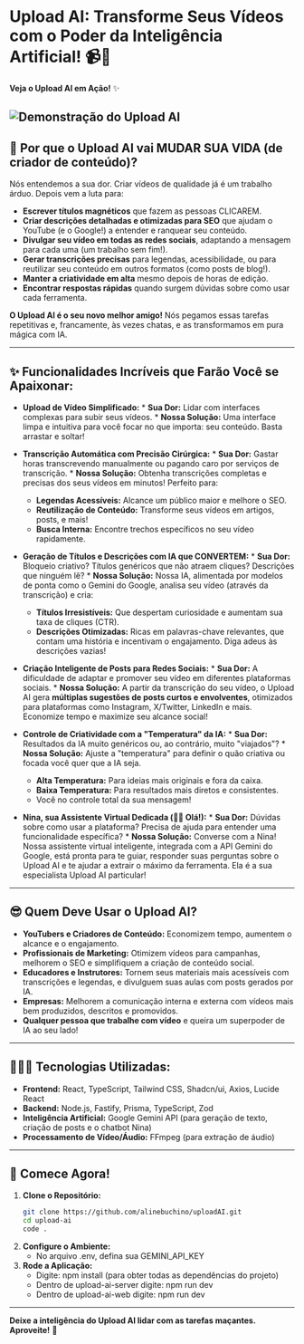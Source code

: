# Upload AI: Transforme Seus Vídeos com o Poder da Inteligência Artificial! 📹🚀

**Veja o Upload AI em Ação!** ✨

![Demonstração do Upload AI](URL_DO_SEU_GIF_ANIMADO.gif)
---

## 🤔 Por que o Upload AI vai MUDAR SUA VIDA (de criador de conteúdo)?

Nós entendemos a sua dor. Criar vídeos de qualidade já é um trabalho árduo. Depois vem a luta para:

*    **Escrever títulos magnéticos** que fazem as pessoas CLICAREM.
*    **Criar descrições detalhadas e otimizadas para SEO** que ajudam o YouTube (e o Google!) a entender e ranquear seu conteúdo.
*    **Divulgar seu vídeo em todas as redes sociais**, adaptando a mensagem para cada uma (um trabalho sem fim!).
*    **Gerar transcrições precisas** para legendas, acessibilidade, ou para reutilizar seu conteúdo em outros formatos (como posts de blog!).
*    **Manter a criatividade em alta** mesmo depois de horas de edição.
*    **Encontrar respostas rápidas** quando surgem dúvidas sobre como usar cada ferramenta.

**O Upload AI é o seu novo melhor amigo!** Nós pegamos essas tarefas repetitivas e, francamente, às vezes chatas, e as transformamos em pura mágica com IA.

---

## ✨ Funcionalidades Incríveis que Farão Você se Apaixonar:

*    **Upload de Vídeo Simplificado:**
    *   **Sua Dor:** Lidar com interfaces complexas para subir seus vídeos.
    *   **Nossa Solução:** Uma interface limpa e intuitiva para você focar no que importa: seu conteúdo. Basta arrastar e soltar!

*    **Transcrição Automática com Precisão Cirúrgica:**
    *   **Sua Dor:** Gastar horas transcrevendo manualmente ou pagando caro por serviços de transcrição.
    *   **Nossa Solução:** Obtenha transcrições completas e precisas dos seus vídeos em minutos! Perfeito para:
        *    **Legendas Acessíveis:** Alcance um público maior e melhore o SEO.
        *    **Reutilização de Conteúdo:** Transforme seus vídeos em artigos, posts, e mais!
        *    **Busca Interna:** Encontre trechos específicos no seu vídeo rapidamente.

*    **Geração de Títulos e Descrições com IA que CONVERTEM:**
    *   **Sua Dor:** Bloqueio criativo? Títulos genéricos que não atraem cliques? Descrições que ninguém lê?
    *   **Nossa Solução:** Nossa IA, alimentada por modelos de ponta como o Gemini do Google, analisa seu vídeo (através da transcrição) e cria:
        *    **Títulos Irresistíveis:** Que despertam curiosidade e aumentam sua taxa de cliques (CTR).
        *    **Descrições Otimizadas:** Ricas em palavras-chave relevantes, que contam uma história e incentivam o engajamento. Diga adeus às descrições vazias!

*    **Criação Inteligente de Posts para Redes Sociais:**
    *   **Sua Dor:** A dificuldade de adaptar e promover seu vídeo em diferentes plataformas sociais.
    *   **Nossa Solução:** A partir da transcrição do seu vídeo, o Upload AI gera **múltiplas sugestões de posts curtos e envolventes**, otimizados para plataformas como Instagram, X/Twitter, LinkedIn e mais. Economize tempo e maximize seu alcance social!

*    **Controle de Criatividade com a "Temperatura" da IA:**
    *   **Sua Dor:** Resultados da IA muito genéricos ou, ao contrário, muito "viajados"?
    *   **Nossa Solução:** Ajuste a "temperatura" para definir o quão criativa ou focada você quer que a IA seja.
        *    **Alta Temperatura:** Para ideias mais originais e fora da caixa.
        *    **Baixa Temperatura:** Para resultados mais diretos e consistentes.
        *   Você no controle total da sua mensagem!

*    **Nina, sua Assistente Virtual Dedicada (👋🏻 Olá!):**
    *   **Sua Dor:** Dúvidas sobre como usar a plataforma? Precisa de ajuda para entender uma funcionalidade específica?
    *   **Nossa Solução:** Converse com a Nina! Nossa assistente virtual inteligente, integrada com a API Gemini do Google, está pronta para te guiar, responder suas perguntas sobre o Upload AI e te ajudar a extrair o máximo da ferramenta. Ela é a sua especialista Upload AI particular!

---

##  😎 Quem Deve Usar o Upload AI?

*   **YouTubers e Criadores de Conteúdo:** Economizem tempo, aumentem o alcance e o engajamento.
*   **Profissionais de Marketing:** Otimizem vídeos para campanhas, melhorem o SEO e simplifiquem a criação de conteúdo social.
*   **Educadores e Instrutores:** Tornem seus materiais mais acessíveis com transcrições e legendas, e divulguem suas aulas com posts gerados por IA.
*   **Empresas:** Melhorem a comunicação interna e externa com vídeos mais bem produzidos, descritos e promovidos.
*   **Qualquer pessoa que trabalhe com vídeo** e queira um superpoder de IA ao seu lado!

---

##  👩🏻‍💻 Tecnologias Utilizadas:

*   **Frontend:** React, TypeScript, Tailwind CSS, Shadcn/ui, Axios, Lucide React
*   **Backend:** Node.js, Fastify, Prisma, TypeScript, Zod
*   **Inteligência Artificial:** Google Gemini API (para geração de texto, criação de posts e o chatbot Nina)
*   **Processamento de Vídeo/Áudio:** FFmpeg (para extração de áudio)

---

## 🚀 Comece Agora!

1.  **Clone o Repositório:**
    ```bash
    git clone https://github.com/alinebuchino/uploadAI.git
    cd upload-ai
    code .
    ```
2.  **Configure o Ambiente:**
    *   No arquivo .env, defina sua GEMINI_API_KEY
3.  **Rode a Aplicação:**
    *   Digite: npm install (para obter todas as dependências do projeto)
    *   Dentro de upload-ai-server digite: npm run dev
    *   Dentro de upload-ai-web digite: npm run dev

---

**Deixe a inteligência do Upload AI lidar com as tarefas maçantes. Aproveite!** 🌟